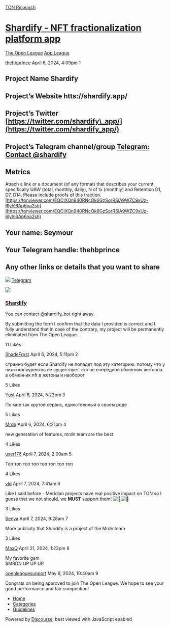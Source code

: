 [TON Research](/)

# [Shardify - NFT fractionalization platform app](/t/shardify-nft-fractionalization-platform-app/9363)

[The Open League](/c/the-open-league/app-leaderboard/58)  [App League](/c/the-open-league/app-leaderboard/58) 

    

[thehbprince](https://tonresear.ch/u/thehbprince)  April 6, 2024, 4:09pm  1

## [](#project-name-shardify-1)Project Name Shardify

## [](#projects-website-httsshardifyapp-2)Project’s Website htts://shardify.app/

## [](#projects-twitter-httpstwittercomshardify_app-3)Project’s Twitter [https://twitter.com/shardify\_app/](https://twitter.com/shardify_app/)

## [](#projects-telegram-channelgroup-httpstmeshardify-4)Project’s Telegram channel/group [Telegram: Contact @shardify](https://t.me/shardify/)

## [](#metrics-5)Metrics

Attach a link or a document (of any format) that describes your current, specifically UAW (total, monthly, daily), N of tx (monthly) and Retention D1, D7, D14. Please include proofs of this traction.  
[https://tonviewer.com/EQCIXQn940RNcOk6GzSorRSiA9WZC9xUz-6lyhl6Ap6na2sh](https://tonviewer.com/EQCIXQn940RNcOk6GzSorRSiA9WZC9xUz-6lyhl6Ap6na2sh)

## [](#your-name-seymour-6)Your name: Seymour

## [](#your-telegram-handle-thehbprince-7)Your Telegram handle: thehbprince

## [](#any-other-links-or-details-that-you-want-to-share-8)Any other links or details that you want to share

![](https://telegram.org/img/website_icon.svg?4) [Telegram](https://t.me/shardify_bot/)

![](https://tonresear.ch/uploads/default/original/2X/d/de7279f763384ca0c50b6ff5d3181f5de349864f.jpeg)

### [Shardify](https://t.me/shardify_bot/)

You can contact @shardify\_bot right away.

By submitting the form I confirm that the data I provided is correct and I fully understand that in case of the contrary, my project will be permanently eliminated from The Open League.

  11 Likes

[ShadeFrost](https://tonresear.ch/u/ShadeFrost) April 6, 2024, 5:11pm  2

странно будет если Shardify не попадет под эту категорию. потому что у них и конкурентов не существует. это не очередной обменник жетонов. а обменник nft в жетоны и наоборот

  5 Likes

[Yust](https://tonresear.ch/u/Yust) April 6, 2024, 5:22pm  3

По мне так крутой сервис, единственный в своем роде

  5 Likes

[Mrdn](https://tonresear.ch/u/Mrdn) April 6, 2024, 6:21pm  4

new generation of features, mrdn team are the best

  4 Likes

[user176](https://tonresear.ch/u/user176) April 7, 2024, 2:00am  5

Топ топ топ топ топ топ топ топ

  4 Likes

[vld](https://tonresear.ch/u/vld) April 7, 2024, 7:41am  6

Like I said before - Meridian projects have real positive impact on TON so I guess that we not should, we **MUST** support them! ![:handshake:](https://tonresear.ch/images/emoji/twitter/handshake.png?v=12 ":handshake:")![:ship:](https://tonresear.ch/images/emoji/twitter/ship.png?v=12 ":ship:")

  3 Likes

[Senya](https://tonresear.ch/u/Senya) April 7, 2024, 9:28am  7

More publicity that Shardify is a project of the Mrdn team

  3 Likes

[MaxQ](https://tonresear.ch/u/MaxQ) April 21, 2024, 1:23pm  8

My favorite gem  
$MRDN UP UP UP

 

[openleaguesupport](https://tonresear.ch/u/openleaguesupport) May 6, 2024, 10:40am  9

Congrats on being approved to join The Open League. We hope to see your good performance and fair competition!

 

*   [Home](/)
*   [Categories](/categories)
*   [Guidelines](/guidelines)

Powered by [Discourse](https://www.discourse.org), best viewed with JavaScript enabled